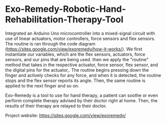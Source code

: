 # Exo-Remedy-Robotic-Hand-Rehabilitation-Therapy-Tool
Integrated an Arduino Uno microcontroller into a mixed-signal circuit with use of linear actuators, motor controllers, force sensors and flex sensors. 
The routine is ran through the code diagram (https://sites.google.com/view/exoremedy/how-it-works/). We first instantiate our variables, which are the flex sensors, actuators, force sensors, and our pins that are being used. then we apply the "routine" method that takes in the respective actuator, force sensor, flex sensor, and the digital pins for the actuator,. The routine begins pressing down the finger and actively checks for any force, and when it is detected, the routine stops and the flex sensor reports its angle. Then, the same routine is applied to the next finger and so on.

Exo-Remedy is a tool to use for hand therapy, a patient can soothe or even perform complete therapy advised by their doctor right at home. Then, the results of their therapy are relayed to their doctor. 

Project website: https://sites.google.com/view/exoremedy/
